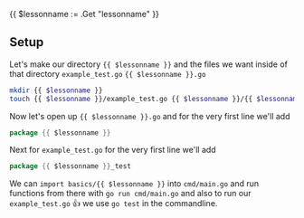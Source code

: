 {{ $lessonname := .Get "lessonname" }}
## Setup

Let's make our directory `{{ $lessonname }}` and the files we want inside of
that directory `example_test.go` `{{ $lessonname }}.go`

```sh
mkdir {{ $lessonname }}
touch {{ $lessonname }}/example_test.go {{ $lessonname }}/{{ $lessonname }}.go
```

Now let's open up `{{ $lessonname }}.go` and for the very first line we'll add
```go
package {{ $lessonname }}
```


Next for `example_test.go` for the very first line we'll add
```go
package {{ $lessonname }}_test
```

We can `import basics/{{ $lessonname }}` into `cmd/main.go` and run functions
from there with `go run cmd/main.go` and also to run our `example_test.go` 👍
we use `go test` in the commandline.
